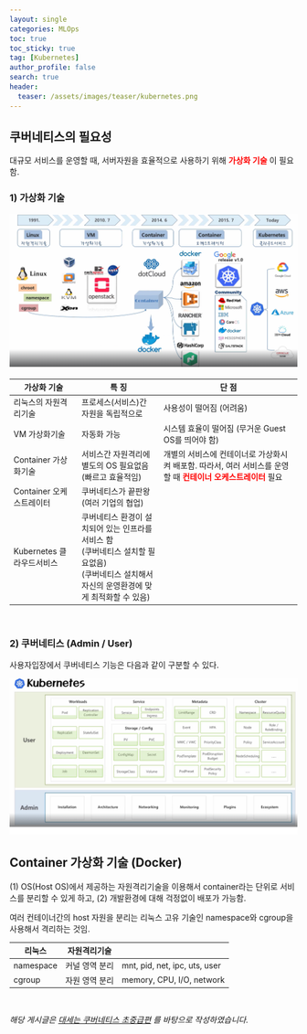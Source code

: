 ```yaml
---
layout: single  
categories: MLOps
toc: true
toc_sticky: true
tag: [Kubernetes]
author_profile: false
search: true
header:
  teaser: /assets/images/teaser/kubernetes.png
---
```


## 쿠버네티스의 필요성

대규모 서비스를 운영할 때, 서버자원을 효율적으로 사용하기 위해  **<span style="color:#ff0000">가상화 기술</span>** 이 필요함.

### 1) 가상화 기술

<img src="/assets/images/2023-09-30-Kubernetes/overview.png" /><br/>

| 가상화 기술 | 특 징 | 단 점 |
|------|-------------|--------|
| 리눅스의 자원격리기술 | 프로세스(서비스)간 자원을 독립적으로 | 사용성이 떨어짐 (어려움) |
| VM 가상화기술 | 자동화 가능 | 시스템 효율이 떨어짐 (무거운 Guest OS를 띄어야 함) |
| Container 가상화기술 | 서비스간 자원격리에 별도의 OS 필요없음 (빠르고 효율적임) | 개별의 서비스에 컨테이너로 가상화시켜 배포함. 따라서, 여러 서비스를 운영할 때 **<span style="color:#ff0000">컨테이너 오케스트레이터</span>** 필요 |
| Container 오케스트레이터 | 쿠버네티스가 끝판왕 (여러 기업의 협업) |  |
| Kubernetes 클라우드서비스 | 쿠버네티스 환경이 설치되어 있는 인프라를 서비스 함<br>(쿠버네티스 설치할 필요없음)<br>(쿠버네티스 설치해서 자신의 운영환경에 맞게 최적화할 수 있음)| |

<br/>

### 2) 쿠버네티스 (Admin / User)

사용자입장에서 쿠버네티스 기능은 다음과 같이 구분할 수 있다.

<img src="/assets/images/2023-09-30-Kubernetes/kubernetes.png" /><br/>


## Container 가상화 기술 (Docker)

(1) OS(Host OS)에서 제공하는 자원격리기술을 이용해서 container라는 단위로 서비스를 분리할 수 있게 하고, (2) 개발환경에 대해 걱정없이 배포가 가능함.

여러 컨테이너간의 host 자원을 분리는 리눅스 고유 기술인 namespace와 cgroup을 사용해서 격리하는 것임.

| 리눅스 | 자원격리기술 | |
|------|-------|-----------|
| namespace | 커널 영역 분리 | mnt, pid, net, ipc, uts, user | 
| cgroup | 자원 영역 분리 | memory, CPU, I/O, network |

<br/>

*해당 게시글은 [대세는 쿠버네티스 초중급편](https://www.inflearn.com/course/%EC%BF%A0%EB%B2%84%EB%84%A4%ED%8B%B0%EC%8A%A4-%EA%B8%B0%EC%B4%88?gad=1&gclid=CjwKCAjwvfmoBhAwEiwAG2tqzAD7E333fVc-gkDWnwIGPKATXtXbd3yC2CaV8GF4w-Ha70ouUlGIlRoCBlAQAvD_BwE) 를 바탕으로 작성하였습니다.*